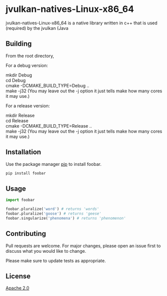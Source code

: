 # jvulkan-natives-Linux-x86_64

jvulkan-natives-Linux-x86_64 is a native library written in c++ that is used (required) by the 
jvulkan (Java

## Building
From the root directory,

For a debug version:

mkdir Debug<br/>
cd Debug<br/>
cmake -DCMAKE_BUILD_TYPE=Debug ..<br/>
make -j32 (You may leave out the -j option it just tells make how many cores it may use.)<br/>

For a release version:

mkdir Release<br/>
cd Release<br/>
cmake -DCMAKE_BUILD_TYPE=Release ..<br/>
make -j32 (You may leave out the -j option it just tells make how many cores it may use.)<br/>



## Installation

Use the package manager [pip](https://pip.pypa.io/en/stable/) to install foobar.

```bash
pip install foobar
```

## Usage

```python
import foobar

foobar.pluralize('word') # returns 'words'
foobar.pluralize('goose') # returns 'geese'
foobar.singularize('phenomena') # returns 'phenomenon'
```

## Contributing
Pull requests are welcome. For major changes, please open an issue first to discuss what you would like to change.

Please make sure to update tests as appropriate.

## License
[Apache 2.0](http://www.apache.org/licenses/LICENSE-2.0)
